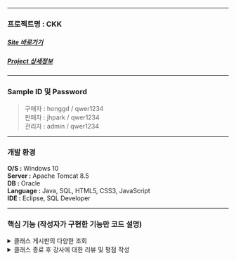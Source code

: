 ----------------------
### 프로젝트명 : CKK
##### [Site 바로가기](park.jh92.kro.kr/CKK)
##### [Project 상세정보](https://www.notion.so/CKK-Cooking-King-91c88bfdf1ee45a7bf71995041b7cc42)
----------------------

### Sample ID 및 Password
> 구매자 : honggd / qwer1234 <br>
> 판매자 : jhpark / qwer1234 <br>
> 관리자 : admin / qwer1234 <br>

--- 

### 개발 환경
**O/S :** Windows 10<br>
**Server :** Apache Tomcat 8.5<br>
**DB :** Oracle<br>
**Language :** Java, SQL, HTML5, CSS3, JavaScript<br>
**IDE :** Eclipse, SQL Developer

---

### 핵심 기능 (작성자가 구현한 기능만 코드 설명)
<details><summary>클래스 게시판의 다양한 조회</summary><div markdown="1">

> 여러 조건을 통해 다양한 검색이 가능하다.
```java
	// [Controller]
	//어떤 조건들이 있는지 확인 후,
	//map을 이용하여 조건들을 service->dao로 보내준다.
	//조건들을 포함한 url을 가진 pagebar를 생성해준다.
	protected void doGet(HttpServletRequest request, HttpServletResponse response) throws ServletException, IOException {

		int numPerPage = 12;
		int cPage = 1;
		
		try {
			cPage = Integer.parseInt(request.getParameter("cPage"));
		} catch (NumberFormatException e) {
			
		}
		
		String lowPriceS = request.getParameter("lowPrice");
		String highPriceS = request.getParameter("highPrice");
		String[] categoryArr = request.getParameterValues("category");
		String[] locationArr = request.getParameterValues("location");
		String keywordType = request.getParameter("keywordType");
		String keyword = request.getParameter("keyword");
		int lowPrice = lowPriceS != null && !lowPriceS.isEmpty() ? Integer.parseInt(lowPriceS) : 0;
		int highPrice = highPriceS != null && !highPriceS.isEmpty() ? Integer.parseInt(highPriceS) : 0;
		String classDateS = request.getParameter("classDate");
		Date classDate = classDateS != null && !"".equals(classDateS) ? Date.valueOf(classDateS) : null;
		Map <String, Object> param = new HashMap<>();
		param.put("categoryArr", categoryArr);
		param.put("locationArr", locationArr);
		param.put("keywordType", keywordType);
		param.put("keyword", keyword);
		param.put("lowPrice", lowPrice);
		param.put("highPrice", highPrice);
		param.put("classDate", classDate);
		
		Map<String, Object> map = new BoardService().getBoardList(numPerPage, cPage, param);
		List<Board> list = (List<Board>)map.get("list");
		int totalContents = (Integer)map.get("totalContents");
		System.out.println("list@servlet = " + list);
		System.out.println("totalContent@servlet = " + totalContents);
		
		
		String url = request.getRequestURI() + "?";
		
		if(categoryArr != null && categoryArr.length != 0) {
			for(int i = 0; i < categoryArr.length; i++){
				url += "category=" + categoryArr[i] + "&";
			}
		}
		if(locationArr != null && locationArr.length != 0) {
			for(int i = 0; i < locationArr.length; i++) {
				url += "location=" + locationArr[i] + "&";
			}
		}
		if(keyword != null && !"".equals(keyword)) {
			url += "&" + keywordType + "=" + keyword + "&";
		}
		if(lowPrice != 0) {
			url += "&lowPrice=" + lowPrice;
		}
		if(highPrice != 0) {
			url += "&highPrice=" + highPrice;
		}
		
		if(classDate != null) {
			url += "&classDate=" + classDate;
		}
		String pageBar = Utils.getPageBarHTML(cPage, numPerPage, totalContents, url);
		
		request.setAttribute("list", list);
		request.setAttribute("pageBar", pageBar);
		request.getRequestDispatcher("/WEB-INF/views/board/boardList.jsp").forward(request, response);
		
	}
```
```java
	// [DAO]
	//Controller에서 map을 통해 넘어온 조건들을 확인하여,
	//선택된 조건만을 이용하여 query를 작성 후 검색한다.
	public Map<String, Object> getBoardList(Connection conn, int numPerPage, int cPage, Map<String, Object> param) {

		Map<String, Object> map = new HashMap<>();
		List<Board> list = new ArrayList<>();
		PreparedStatement pstmt = null;
		ResultSet rset = null;
		String sql = prop.getProperty("getBoardList1");
		String[] categoryArr = (String[])param.get("categoryArr");
		String[] locationArr = (String[])param.get("locationArr");
		String keywordType = (String)param.get("keywordType");
		String keyword = (String)param.get("keyword");	
		int lowPrice = (Integer)param.get("lowPrice");
		int highPrice = (Integer)param.get("highPrice");
		Date classDate = (Date)param.get("classDate");
		
		if(categoryArr != null && categoryArr.length != 0) {
			sql += " and category in(";
			for(int i = 0; i < categoryArr.length; i++) {
				if(i != 0) sql += ",";
				sql += "'" + categoryArr[i] + "'";
			}
			sql += ")";
		}
		
		if(locationArr != null && locationArr.length != 0) {
			sql += " and class_location in(";
			for(int i = 0; i < locationArr.length; i++) {
				if(i != 0) sql += ",";
				sql += "'" + locationArr[i] + "'";
			}
			sql += ")";
		}
		
		if(keyword != null && keyword != "") {
			sql += " and " + keywordType + " like '%" + keyword + "%'";
		}
		
		if(lowPrice != 0 && highPrice != 0) {
			sql += " and price between " + lowPrice + " and " + highPrice;
		}
		else if(lowPrice != 0 && highPrice == 0) {
			sql += " and price > " + lowPrice;
		}
		else if(lowPrice == 0 && highPrice != 0) {
			sql += " and price < " + highPrice;
		}
		
		if(classDate != null) {
			sql += " and class_date = to_date('"+ classDate +"','yyyy/MM/dd')";
		}
		
		sql += prop.getProperty("getBoardList2");
		
		System.out.println(sql);
		
		Board b = null;
		int totalContents = 0;
		
		int startRnum = (cPage-1)*numPerPage+1;
		int endRnum = cPage*numPerPage;
		
		try {
			pstmt = conn.prepareStatement(sql);
			pstmt.setInt(1, startRnum);
			pstmt.setInt(2, endRnum);
			rset = pstmt.executeQuery();
			while(rset.next()) {
				b = new Board();
				b.setApplyExpireYn(rset.getString("apply_expire_yn"));
				b.setCapacity(rset.getInt("capacity"));
				b.setClassAddress(rset.getString("class_address"));
				b.setClassContent(rset.getString("class_content"));
				b.setClassDate(rset.getDate("class_date"));
				b.setClassEndYn(rset.getString("class_end_yn"));
				b.setClassLocation(rset.getString("class_location"));
				b.setClassNo(rset.getInt("class_no"));
				b.setEndTime(rset.getInt("end_time"));
				b.setLastApplyDate(rset.getDate("last_apply_date"));
				b.setPrice(rset.getInt("price"));
				b.setStartTime(rset.getInt("start_time"));
				b.setTitle(rset.getString("title"));
				b.setTutorId(rset.getString("tutor_id"));
				b.setClassPic1Org(rset.getString("class_pic1_org"));
				b.setClassPic2Org(rset.getString("class_pic2_org"));
				b.setClassPic3Org(rset.getString("class_pic3_org"));
				b.setClassPic1Ren(rset.getString("class_pic1_ren"));
				b.setClassPic2Ren(rset.getString("class_pic2_ren"));
				b.setClassPic3Ren(rset.getString("class_pic3_ren"));
				b.setTutorName(rset.getString("tutor_name"));
				b.setCategory(rset.getString("category"));
				totalContents = rset.getInt("cnt");
				
				list.add(b);
			}
		} catch (SQLException e) {
			e.printStackTrace();
		} finally {
			close(rset);
			close(pstmt);
		}
		
		map.put("list", list);
		map.put("totalContents", totalContents);
		
		return map;
		
	}
```
</div>
</details>

<details><summary>클래스 종료 후 강사에 대한 리뷰 및 평점 작성</summary><div markdown="1">
> sql의 스케쥴러를 통해 하루 한번씩 클래스 종료 여부를 확인하는 프로시져를 실행하고,
> 종료된 클래스의 종료 여부 컬럼을 변경, 클래스를 수강한 학생에게 리뷰작성 메시지를 전송한다.
```sql
--수업 종료 여부 확인 프로시져
CREATE OR REPLACE PROCEDURE PROC_CLASS_END_CK 
IS
    V_CNO NUMBER;
    V_EDATE DATE;
    V_CNT NUMBER;
    v_applied number;
    v_user_id all_user.user_id%type;
    v_title class.title%type;
BEGIN
    SELECT COUNT(*) INTO V_CNT FROM CLASS;
    
    FOR i IN 1 .. V_CNT LOOP
        SELECT CLASS_NO, CLASS_DATE, title INTO V_CNO, V_EDATE, v_title
        FROM (
            SELECT CLASS_NO, CLASS_DATE, title, ROWNUM RNUM
            FROM CLASS)
        WHERE i = RNUM;
    IF(sysdate > V_EDATE) THEN
        UPDATE CLASS SET CLASS_END_YN = 'Y' WHERE CLASS_NO = V_CNO;
        select count(*) into v_applied from class_schedule where class_no = v_cno;
        for i in 1 .. v_applied loop
            select user_id
            into v_user_id
            from (select user_id, rownum rnum from class_schedule)
            where rnum = i;
            insert into message values(seq_msg_no.nextval, v_user_id, '수업 종료 관련 메시지 입니다.', '<' || v_title || '>\n위 수업이 종료되었습니다.\마이페이지 - 리뷰 작성을 통해 리뷰를 작성해주세요.', default, default);     
        end loop;
        
    END IF;
    END LOOP;
END;
/

--프로그램 + 스케줄러 연동 : 클래스 강의 날짜 : JOB_CK_END_DAILY
BEGIN
    DBMS_SCHEDULER.CREATE_JOB(
    JOB_NAME => 'JOB_CK_CLASS_END_DAILY',
    PROGRAM_NAME => 'CLASS_END_CK_PROC',
    SCHEDULE_NAME => 'SCHEDULE_DAILY_AM_00',
    COMMENTS => '수업종료 여부 확인 프로시저 등록',
    ENABLED => TRUE
    );
END;
/

--스케줄러 생성 : SCHEDULE_DAILY_AM_00 : 매일 자정, 1번 실행되는 스케줄러
BEGIN 
    DBMS_SCHEDULER.CREATE_SCHEDULE(
    SCHEDULE_NAME => 'SCHEDULE_DAILY_AM_00',
    START_DATE => SYSDATE,
    END_DATE => NULL,
    REPEAT_INTERVAL  => 'FREQ=DAILY;INTERVAL=1;BYHOUR=00;BYMINUTE=0;BYSECOND=0;',
    COMMENTS => '매일 자정 실행'
    );
END;
/
```
</div>
</details>

<details><summary>튜터의 클래스 횟수와 평점에 따른 네가지 등급 자동 변경 기능</summary><div markdown="1">
> 
</div>
</details>

<details><summary>포인트 시스템을 통한 학생의 충전 및 결제와 튜터의 환급 기능</summary><div markdown="1">
> 
</div>
</details>

<details><summary>캘린더를 통한 스케줄 조회 및 관리</summary><div markdown="1">
	
> 

</div>
</details>

<details><summary>유저의 각종 문의 및 건의, 관리자의 공지사항 및 답변을 위한 고객센터</summary><div markdown="1">
</div>
</details>

<details><summary>포인트 시스템을 통한 학생의 충전 및 결제와 튜터의 환급 기능 </summary><div markdown="1">
</div>
</details>
 
<details><summary>이력서 검증을 통한 튜터 권한 부여 기능 </summary><div markdown="1">
</div>
</details>
---

### 주요 테이블  
  
+ ALL_USER ( 회원 관리용 테이블 )
  + 시스템에 가입되어있는 회원의 정보를 저장하는 테이블
  + USER_ID COLUMN 을 Primary key로 사용
  + RESUME_YNP COLUMN 의 상태값을 사용하여 일반회원, 튜터회원의 상태를 구분
  
+ TUTOR_RESUME ( 튜터 이력서 관리 테이블)
  + 제출 이력서의 정보를 저장하는 테이블
  + 일반 회원에서 튜터 회원으로 전환을 원할 경우, 이력서를 작성하면 해당 테이블에 정보값이 입력
  + TUTOR_ID 값을 ALL_USER테이블에서 참조(Foreign key)하여 Primary key로 사용
  
+ POINT_LOG ( 포인트 입출력 기록 테이블 )
  + 시스템 내에서 사용될 포인트를 충전 및 환전 시, 그 정보가 기록되는 테이블
  + 해당 테이블에 정보가 기록되면 ALL_USER의 포인트 총량 컬럼에 update가 되는 트리거가 대입되어있음
  + POINT_LOG의 고유 시퀀스값인 LOG_NO를 Primary key로 사용
  
+ CS_BOARD ( 고객센터 게시판 관리 테이블 )
  + 고객센터 작성 글의 내용을 저장하는 테이블
  + 비밀글, 답변여부를 해당 컬럼으로 확인 가능
  + CS_BOARD의 고유 시퀀스값인 CS_NO를 Primary Key로 사용
  
+ CLASS ( 등록된 수업 관리 테이블 )
  + 수업(클래스) 게시판에 등록된 수업의 정보를 저장하는 테이블
  + 해당 테이블에서 입력받은 수강 종료 날짜, 지원 종료 날짜는 Oracle schduler를 통해 종료 여부가 체크됨
  + CLASS의 고유 시퀀스값인 CLASS_NO를 Primary Key로 사용

  
--- 

